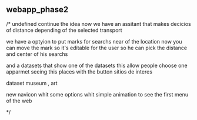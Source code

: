 ## webapp_phase2
/*
undefined
continue the idea now we have an assitant that makes decicios of distance
depending of the selected transport 

we have a optyion to put marks for searchs near of the location now you can move the mark so 
it's editable for the user so he can pick the distance and center of his searchs

and a datasets that show one of the datasets this allow people choose one apparmet 
seeing this places with the button sitios de interes

dataset museum , art

new navicon whit some options whit simple animation to see the first menu of the
web





*/